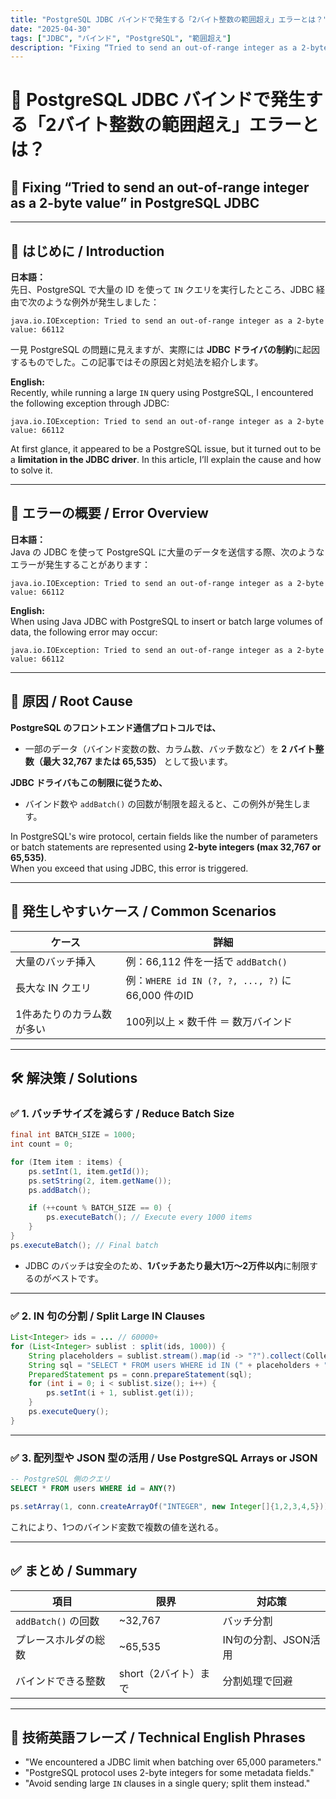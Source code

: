 ```yaml
---
title: "PostgreSQL JDBC バインドで発生する「2バイト整数の範囲超え」エラーとは？"
date: "2025-04-30"
tags: ["JDBC", "バインド", "PostgreSQL", "範囲超え"]
description: "Fixing “Tried to send an out-of-range integer as a 2-byte value” in PostgreSQL JDBC"
---
```


# 🚨 PostgreSQL JDBC バインドで発生する「2バイト整数の範囲超え」エラーとは？  

## 🚨 Fixing “Tried to send an out-of-range integer as a 2-byte value” in PostgreSQL JDBC

---

## 📝 はじめに / Introduction

**日本語：**  
先日、PostgreSQL で大量の ID を使って `IN` クエリを実行したところ、JDBC 経由で次のような例外が発生しました：

```
java.io.IOException: Tried to send an out-of-range integer as a 2-byte value: 66112
```

一見 PostgreSQL の問題に見えますが、実際には **JDBC ドライバの制約**に起因するものでした。この記事ではその原因と対処法を紹介します。

**English:**  
Recently, while running a large `IN` query using PostgreSQL, I encountered the following exception through JDBC:

```
java.io.IOException: Tried to send an out-of-range integer as a 2-byte value: 66112
```

At first glance, it appeared to be a PostgreSQL issue, but it turned out to be a **limitation in the JDBC driver**. In this article, I’ll explain the cause and how to solve it.

---

## 🧩 エラーの概要 / Error Overview

**日本語：**  
Java の JDBC を使って PostgreSQL に大量のデータを送信する際、次のようなエラーが発生することがあります：

```
java.io.IOException: Tried to send an out-of-range integer as a 2-byte value: 66112
```

**English:**  
When using Java JDBC with PostgreSQL to insert or batch large volumes of data, the following error may occur:

```
java.io.IOException: Tried to send an out-of-range integer as a 2-byte value: 66112
```

---

## 🎯 原因 / Root Cause

**PostgreSQL のフロントエンド通信プロトコルでは、**  
- 一部のデータ（バインド変数の数、カラム数、バッチ数など）を **2 バイト整数（最大 32,767 または 65,535）** として扱います。

**JDBC ドライバもこの制限に従うため、**  
- バインド数や `addBatch()` の回数が制限を超えると、この例外が発生します。

In PostgreSQL's wire protocol, certain fields like the number of parameters or batch statements are represented using **2-byte integers (max 32,767 or 65,535)**.  
When you exceed that using JDBC, this error is triggered.

---

## 🧨 発生しやすいケース / Common Scenarios

| ケース | 詳細 |
|--------|------|
| 大量のバッチ挿入 | 例：66,112 件を一括で `addBatch()` |
| 長大な IN クエリ | 例：`WHERE id IN (?, ?, ..., ?)` に 66,000 件のID |
| 1件あたりのカラム数が多い | 100列以上 × 数千件 ＝ 数万バインド |

---

## 🛠 解決策 / Solutions

### ✅ 1. バッチサイズを減らす / Reduce Batch Size

```java
final int BATCH_SIZE = 1000;
int count = 0;

for (Item item : items) {
    ps.setInt(1, item.getId());
    ps.setString(2, item.getName());
    ps.addBatch();

    if (++count % BATCH_SIZE == 0) {
        ps.executeBatch(); // Execute every 1000 items
    }
}
ps.executeBatch(); // Final batch
```

- JDBC のバッチは安全のため、**1バッチあたり最大1万～2万件以内**に制限するのがベストです。

---

### ✅ 2. IN 句の分割 / Split Large IN Clauses

```java
List<Integer> ids = ... // 60000+
for (List<Integer> sublist : split(ids, 1000)) {
    String placeholders = sublist.stream().map(id -> "?").collect(Collectors.joining(","));
    String sql = "SELECT * FROM users WHERE id IN (" + placeholders + ")";
    PreparedStatement ps = conn.prepareStatement(sql);
    for (int i = 0; i < sublist.size(); i++) {
        ps.setInt(i + 1, sublist.get(i));
    }
    ps.executeQuery();
}
```

---

### ✅ 3. 配列型や JSON 型の活用 / Use PostgreSQL Arrays or JSON

```sql
-- PostgreSQL 側のクエリ
SELECT * FROM users WHERE id = ANY(?)
```

```java
ps.setArray(1, conn.createArrayOf("INTEGER", new Integer[]{1,2,3,4,5}));
```

これにより、1つのバインド変数で複数の値を送れる。

---

## ✅ まとめ / Summary

| 項目 | 限界 | 対応策 |
|------|------|--------|
| `addBatch()` の回数 | ~32,767 | バッチ分割 |
| プレースホルダの総数 | ~65,535 | IN句の分割、JSON活用 |
| バインドできる整数 | short（2バイト）まで | 分割処理で回避 |

---

## 💬 技術英語フレーズ / Technical English Phrases

- "We encountered a JDBC limit when batching over 65,000 parameters."
- "PostgreSQL protocol uses 2-byte integers for some metadata fields."
- "Avoid sending large `IN` clauses in a single query; split them instead."
